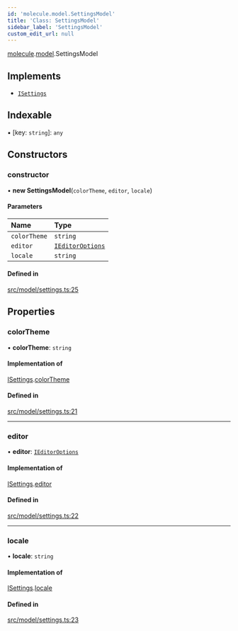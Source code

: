 ```yaml
---
id: 'molecule.model.SettingsModel'
title: 'Class: SettingsModel'
sidebar_label: 'SettingsModel'
custom_edit_url: null
---
```


[molecule](../namespaces/molecule).[model](../namespaces/molecule.model).SettingsModel

## Implements

-   [`ISettings`](../interfaces/molecule.model.ISettings)

## Indexable

▪ [key: `string`]: `any`

## Constructors

### constructor

• **new SettingsModel**(`colorTheme`, `editor`, `locale`)

#### Parameters

| Name         | Type                                                            |
| :----------- | :-------------------------------------------------------------- |
| `colorTheme` | `string`                                                        |
| `editor`     | [`IEditorOptions`](../namespaces/molecule.model#ieditoroptions) |
| `locale`     | `string`                                                        |

#### Defined in

[src/model/settings.ts:25](https://github.com/DTStack/molecule/blob/46c80551/src/model/settings.ts#L25)

## Properties

### colorTheme

• **colorTheme**: `string`

#### Implementation of

[ISettings](../interfaces/molecule.model.ISettings).[colorTheme](../interfaces/molecule.model.ISettings#colortheme)

#### Defined in

[src/model/settings.ts:21](https://github.com/DTStack/molecule/blob/46c80551/src/model/settings.ts#L21)

---

### editor

• **editor**: [`IEditorOptions`](../namespaces/molecule.model#ieditoroptions)

#### Implementation of

[ISettings](../interfaces/molecule.model.ISettings).[editor](../interfaces/molecule.model.ISettings#editor)

#### Defined in

[src/model/settings.ts:22](https://github.com/DTStack/molecule/blob/46c80551/src/model/settings.ts#L22)

---

### locale

• **locale**: `string`

#### Implementation of

[ISettings](../interfaces/molecule.model.ISettings).[locale](../interfaces/molecule.model.ISettings#locale)

#### Defined in

[src/model/settings.ts:23](https://github.com/DTStack/molecule/blob/46c80551/src/model/settings.ts#L23)
